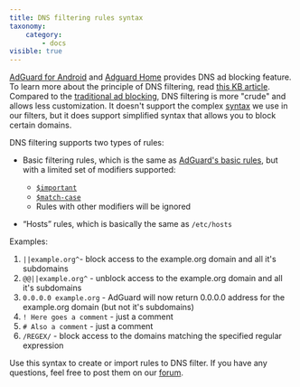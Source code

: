 ```yaml
---
title: DNS filtering rules syntax
taxonomy:
    category:
        - docs
visible: true
---
```



[AdGuard for Android](https://kb.adguard.com/android) and [Adguard Home](https://kb.adguard.com/home) provides DNS ad blocking feature. To learn more about the principle of DNS filtering, read [this KB article](https://kb.adguard.com/general/dns-filtering-android). Compared to the [traditional ad blocking](https://kb.adguard.com/general/how-ad-blocking-works), DNS filtering is more "crude" and allows less customization. It doesn't support the complex [syntax](https://kb.adguard.com/general/how-to-create-your-own-ad-filters) we use in our filters, but it does support simplified syntax that allows you to block certain domains.

DNS filtering supports two types of rules:

* Basic filtering rules, which is the same as [AdGuard's basic rules](https://kb.adguard.com/general/how-to-create-your-own-ad-filters#basic-rules), but with a limited set of modifiers supported:

    * [`$important`](https://kb.adguard.com/general/how-to-create-your-own-ad-filters#important-modifier)
    * [`$match-case`](https://kb.adguard.com/general/how-to-create-your-own-ad-filters#match-case-modifier)
    * Rules with other modifiers will be ignored

* “Hosts” rules, which is basically the same as `/etc/hosts`

Examples:

1. `||example.org^`- block access to the example.org domain and all it's subdomains
2. `@@||example.org^` - unblock access to the example.org domain and all it's subdomains
3. `0.0.0.0 example.org` - AdGuard will now return 0.0.0.0 address for the example.org domain (but not it's subdomains)
4. `! Here goes a comment` - just a comment
5. `# Also a comment` - just a comment
6. `/REGEX/` - block access to the domains matching the specified regular expression

Use this syntax to create or import rules to DNS filter. If you have any questions, feel free to post them on our [forum](https://forum.adguard.com/index.php?forums/69/).
